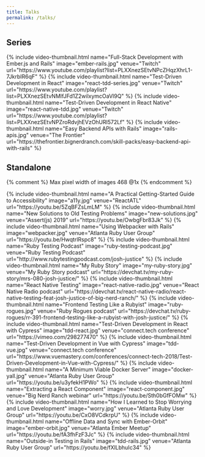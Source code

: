 ```yaml
---
title: Talks
permalink: /talks/
---
```


## Series

<div class="row">
  {% include video-thumbnail.html
    name="Full-Stack Development with Ember.js and Rails"
    image="ember-rails.jpg"
    venue="Twitch"
    url="https://www.youtube.com/playlist?list=PLXXnezSEtvNPcZHqzXhrL1-7JkrbIR6qF"
  %}
  {% include video-thumbnail.html
    name="Test-Driven Development in React"
    image="react-tdd-series.jpg"
    venue="Twitch"
    url="https://www.youtube.com/playlist?list=PLXXnezSEtvNMlfJFd1Z2wilxymcOaVl9Q"
  %}
  {% include video-thumbnail.html
    name="Test-Driven Development in React Native"
    image="react-native-tdd.jpg"
    venue="Twitch"
    url="https://www.youtube.com/playlist?list=PLXXnezSEtvNPZroRdvjhEVzOhURl572Lf"
  %}
  {% include video-thumbnail.html
    name="Easy Backend APIs with Rails"
    image="rails-apis.jpg"
    venue="The Frontier"
    url="https://thefrontier.bignerdranch.com/skill-packs/easy-backend-api-with-rails"
  %}
</div>

## Standalone

{% comment %}
Max pixel width of images 468 @1x
{% endcomment %}

<div class="row">
  {% include video-thumbnail.html
    name="A Practical Getting-Started Guide to Accessibility"
    image="a11y.jpg"
    venue="ReactATL"
    url="https://youtu.be/5ZqBFZsLmLM"
  %}
  {% include video-thumbnail.html
    name="New Solutions to Old Testing Problems"
    image="new-solutions.jpg"
    venue="Assert(js) 2019"
    url="https://youtu.be/OwbgFbr83Jk"
  %}
  {% include video-thumbnail.html
    name="Using Webpacker with Rails"
    image="webpacker.jpg"
    venue="Atlanta Ruby User Group"
    url="https://youtu.be/HwqtrlRspc8"
  %}
  {% include video-thumbnail.html
    name="Ruby Testing Podcast"
    image="ruby-testing-podcast.jpg"
    venue="Ruby Testing Podcast"
    url="http://www.rubytestingpodcast.com/josh-justice"
  %}
  {% include video-thumbnail.html
    name="My Ruby Story"
    image="my-ruby-story.jpg"
    venue="My Ruby Story podcast"
    url="https://devchat.tv/my-ruby-story/mrs-080-josh-justice/"
  %}
  {% include video-thumbnail.html
    name="React Native Testing"
    image="react-native-radio.jpg"
    venue="React Native Radio podcast"
    url="https://devchat.tv/react-native-radio/react-native-testing-feat-josh-justice-of-big-nerd-ranch/"
  %}
  {% include video-thumbnail.html
    name="Frontend Testing Like a Rubyist"
    image="ruby-rogues.jpg"
    venue="Ruby Rogues podcast"
    url="https://devchat.tv/ruby-rogues/rr-391-frontend-testing-like-a-rubyist-with-josh-justice/"
  %}
  {% include video-thumbnail.html
    name="Test-Driven Development in React with Cypress"
    image="tdd-react.jpg"
    venue="connect.tech conference"
    url="https://vimeo.com/298277470"
  %}
  {% include video-thumbnail.html
    name="Test-Driven Development in Vue with Cypress"
    image="tdd-vue.jpg"
    venue="connect.tech conference"
    url="https://www.vuemastery.com/conferences/connect-tech-2018/Test-Driven-Development-in-Vue-with-Cypress/"
  %}
  {% include video-thumbnail.html
    name="A Minimum Viable Docker Server"
    image="docker-yall.jpg"
    venue="Atlanta Ruby User Group"
    url="https://youtu.be/u3yfekH1PWo"
  %}
  {% include video-thumbnail.html
    name="Extracting a React Component"
    image="react-component.jpg"
    venue="Big Nerd Ranch webinar"
    url="https://youtu.be/Sth0bGfFOMw"
  %}
  {% include video-thumbnail.html
    name="How I Learned to Stop Worrying and Love Development"
    image="worry.jpg"
    venue="Atlanta Ruby User Group"
    url="https://youtu.be/CxO8VCdkrpU"
  %}
  {% include video-thumbnail.html
    name="Offline Data and Sync with Ember-Orbit"
    image="ember-orbit.jpg"
    venue="Atlanta Ember Meetup"
    url="https://youtu.be/fA3fhFzF3Jc"
  %}
  {% include video-thumbnail.html
    name="Outside-in Testing in Rails"
    image="tdd-rails.jpg"
    venue="Atlanta Ruby User Group"
    url="https://youtu.be/fXlLbhuIc34"
  %}
</div>
